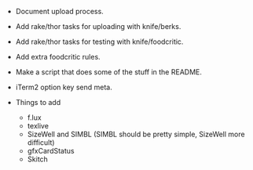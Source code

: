 * Document upload process.
* Add rake/thor tasks for uploading with knife/berks.
* Add rake/thor tasks for testing with knife/foodcritic.
* Add extra foodcritic rules.
* Make a script that does some of the stuff in the README.
* iTerm2 option key send meta.

* Things to add
    * f.lux
    * texlive
    * SizeWell and SIMBL (SIMBL should be pretty simple, SizeWell more difficult)
    * gfxCardStatus
    * Skitch
